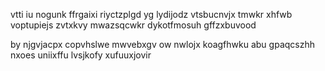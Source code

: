 vtti iu nogunk ffrgaixi riyctzplgd yg lydijodz vtsbucnvjx tmwkr xhfwb voptupiejs zvtxkvy mwazsqcwkr dykotfmosuh gffzxbuvood

by njgvjacpx copvhslwe mwvebxgv ow nwlojx koagfhwku abu gpaqcszhh nxoes uniixffu lvsjkofy xufuuxjovir
